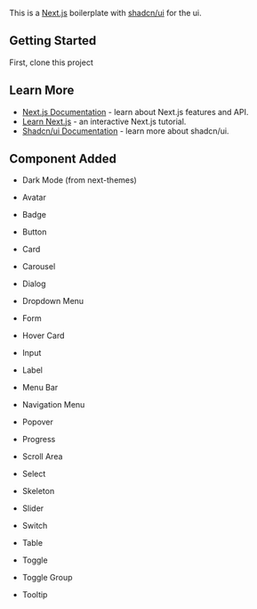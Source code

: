 This is a [Next.js](https://nextjs.org/) boilerplate with [shadcn/ui](https://ui.shadcn.com/) for the ui.

## Getting Started

First, clone this project

## Learn More

- [Next.js Documentation](https://nextjs.org/docs) - learn about Next.js features and API.
- [Learn Next.js](https://nextjs.org/learn) - an interactive Next.js tutorial.
- [Shadcn/ui Documentation](https://ui.shadcn.com/docs/) - learn more about shadcn/ui.

## Component Added

- Dark Mode (from next-themes)

- Avatar
- Badge
- Button
- Card
- Carousel
- Dialog
- Dropdown Menu
- Form
- Hover Card
- Input
- Label
- Menu Bar
- Navigation Menu
- Popover
- Progress
- Scroll Area
- Select
- Skeleton
- Slider
- Switch
- Table
- Toggle
- Toggle Group
- Tooltip
